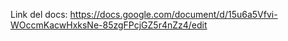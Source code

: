 Link del docs: https://docs.google.com/document/d/15u6a5Vfvi-WOccmKacwHxksNe-85zgFPcjGZ5r4nZz4/edit
